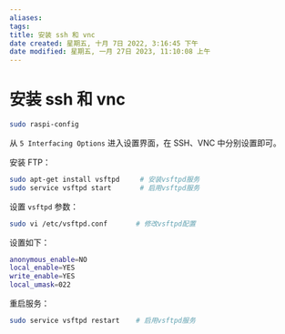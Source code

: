 ```yaml
---
aliases: 
tags: 
title: 安装 ssh 和 vnc
date created: 星期五, 十月 7日 2022, 3:16:45 下午
date modified: 星期五, 一月 27日 2023, 11:10:08 上午
---
```


# 安装 ssh 和 vnc

```bash
sudo raspi-config
```

从 `5 Interfacing Options` 进入设置界面，在 SSH、VNC 中分别设置即可。

安装 FTP：

```bash
sudo apt-get install vsftpd     # 安装vsftpd服务
sudo service vsftpd start       # 启用vsftpd服务
```

设置 `vsftpd` 参数：

```bash
sudo vi /etc/vsftpd.conf       # 修改vsftpd配置
```

设置如下：

```bash
anonymous_enable=NO 
local_enable=YES  
write_enable=YES
local_umask=022
```

重启服务：

```bash
sudo service vsftpd restart    # 启用vsftpd服务
```
